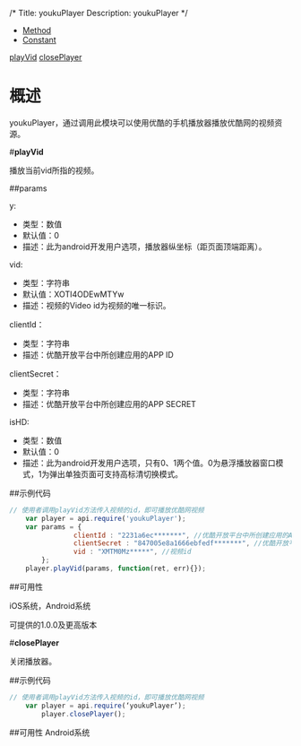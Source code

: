/*Title: youkuPlayerDescription: youkuPlayer*/<ul id="tab" class="clearfix">	<li class="active"><a href="#method-content">Method</a></li>	<li><a href="#const-content">Constant</a></li></ul><div id="method-content"><div class="outline">[playVid](#playVid)[closePlayer](#closePlayer)</div># 概述youkuPlayer，通过调用此模块可以使用优酷的手机播放器播放优酷网的视频资源。#**playVid**<div id="playVid"></div>播放当前vid所指的视频。##paramsy:- 类型：数值- 默认值：0- 描述：此为android开发用户选项，播放器纵坐标（距页面顶端距离）。vid:- 类型：字符串- 默认值：XOTI4ODEwMTYw- 描述：视频的Video id为视频的唯一标识。

clientId：- 类型：字符串- 描述：优酷开放平台中所创建应用的APP ID


clientSecret：

- 类型：字符串- 描述：优酷开放平台中所创建应用的APP SECRET

isHD:

- 类型：数值
- 默认值：0
- 描述：此为android开发用户选项，只有0、1两个值。0为悬浮播放器窗口模式，1为弹出单独页面可支持高标清切换模式。

##示例代码```javascript// 使用者调用playVid方法传入视频的id，即可播放优酷网视频            var player = api.require('youkuPlayer');    var params = {		        clientId : "2231a6ec*******", //优酷开放平台中所创建应用的APP ID                clientSecret : "847005e8a1666ebfedf*******", //优酷开放平台中所创建应用的APP SECRET                vid : "XMTM0Mz*****", //视频id		};        player.playVid(params, function(ret, err){});```##可用性iOS系统，Android系统可提供的1.0.0及更高版本#**closePlayer**<div id="playVid"></div>关闭播放器。##示例代码```javascript// 使用者调用playVid方法传入视频的id，即可播放优酷网视频            var player = api.require(‘youkuPlayer’);        player.closePlayer();```##可用性Android系统